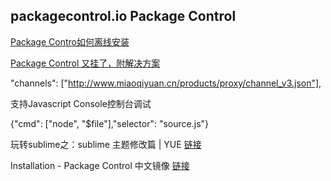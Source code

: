 
## packagecontrol.io Package Control 

[Package Contro如何离线安装][3]

[Package Control 又挂了，附解决方案](http://www.miaoqiyuan.cn/p/package-control-error)

"channels": ["http://www.miaoqiyuan.cn/products/proxy/channel_v3.json"], 

支持Javascript Console控制台调试

{"cmd": ["node", "$file"],"selector": "source.js"} 

玩转sublime之：sublime 主题修改篇 | YUE [链接][2]

Installation - Package Control 中文镜像
[链接][1]

[1]:http://packagecontrol.cn/installation
[2]:https://halfmoonvic.github.io/2019/01/07/%E7%8E%A9%E8%BD%ACsublime%E4%B9%8B%EF%BC%9Asublime%E4%B8%BB%E9%A2%98%E7%AF%87
[3]:https://github.com/HBLong/channel_v3_daily#如何安装-package-control离线安装
